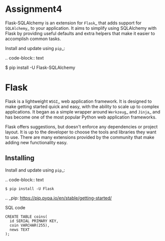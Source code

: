 # Assignment4

Flask-SQLAlchemy is an extension for `Flask`_ that adds support for
`SQLAlchemy`_ to your application. It aims to simplify using SQLAlchemy
with Flask by providing useful defaults and extra helpers that make it
easier to accomplish common tasks.


Install and update using `pip`_:

.. code-block:: text

  $ pip install -U Flask-SQLAlchemy
  
  Flask
=====

Flask is a lightweight `WSGI`_ web application framework. It is designed
to make getting started quick and easy, with the ability to scale up to
complex applications. It began as a simple wrapper around `Werkzeug`_
and `Jinja`_ and has become one of the most popular Python web
application frameworks.

Flask offers suggestions, but doesn't enforce any dependencies or
project layout. It is up to the developer to choose the tools and
libraries they want to use. There are many extensions provided by the
community that make adding new functionality easy.


Installing
----------

Install and update using `pip`_:

.. code-block:: text

    $ pip install -U Flask

.. _pip: https://pip.pypa.io/en/stable/getting-started/

SQL code 


```
CREATE TABLE coins(
  id SERIAL PRIMARY KEY,
  coin VARCHAR(255),
  news TEXT
);
```



